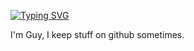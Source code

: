 <a href="https://git.io/typing-svg"><img src="https://readme-typing-svg.herokuapp.com?font=Fira+Code&pause=1000&color=F7B84E&multiline=true&width=435&height=70&lines=Hello+there+.+.+.;Funny+seeing+you+here+.+.+." alt="Typing SVG" /></a>


I'm Guy, I keep stuff on github sometimes.
